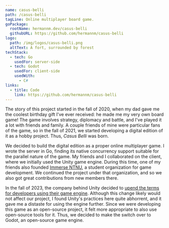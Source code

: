 ```yaml
---
name: casus-belli
path: /casus-belli
tagLine: Online multiplayer board game.
goPackage:
  rootName: hermannm.dev/casus-belli
  githubURL: https://github.com/hermannm/casus-belli
logo:
  path: /img/logos/casus-belli.png
  altText: A fort, surrounded by forest
techStack:
  - tech: Go
    usedFor: server-side
  - tech: Godot
    usedFor: client-side
    usedWith:
      - C#
links:
  - title: Code
    link: https://github.com/hermannm/casus-belli
---
```


The story of this project started in the fall of 2020, when my dad gave me the coolest birthday gift
I've ever received: he made me my very own board game! The game involves strategy, diplomacy and
battle, and I've played it a lot with friends and family. A couple friends of mine were particular
fans of the game, so in the fall of 2021, we started developing a digital edition of it as a hobby
project. Thus, _Casus Belli_ was born.

We decided to build the digital edition as a proper online multiplayer game. I wrote the server in
Go, finding its native concurrency support suitable for the parallel nature of the game. My friends
and I collaborated on the client, where we initially used the Unity game engine. During this time,
one of my friends also founded [Immerse NTNU](https://immersentnu.no/), a student organization for
game development. We continued the project under that organization, and so we also got great
contributions from new members there.

In the fall of 2023, the company behind Unity decided to
[upend the terms for developers using their game engine](https://blog.unity.com/news/plan-pricing-and-packaging-updates).
Although this change likely would not affect our project, I found Unity's practices here quite
abhorrent, and it gave me a distaste for using the engine further. Since we were developing this
game as an open-source project, it felt more appropriate to also use open-source tools for it. Thus,
we decided to make the switch over to Godot, an open-source game engine.
